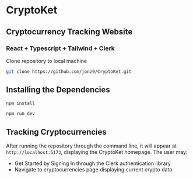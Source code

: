 # CryptoKet 
## Cryptocurrency Tracking Website 
### React + Typescript + Tailwind + Clerk

Clone repository to local machine

```bash
git clone https://github.com/jonz9/CryptoKet.git
```

## Installing the Dependencies

```bash
npm install
```
```bash
npm run dev
```

## Tracking Cryptocurrencies

After running the repository through the command line, it will appear at `http://localhost:5173`, displaying the CryptoKet homepage.
The user may:
- Get Started by Signing In through the Clerk authentication library
- Navigate to cryptocurrencies page displaying current crypto data
